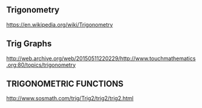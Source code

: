
## Trigonometry

https://en.wikipedia.org/wiki/Trigonometry

## Trig Graphs

http://web.archive.org/web/20150511220229/http://www.touchmathematics.org:80/topics/trigonometry

## TRIGONOMETRIC FUNCTIONS

http://www.sosmath.com/trig/Trig2/trig2/trig2.html
